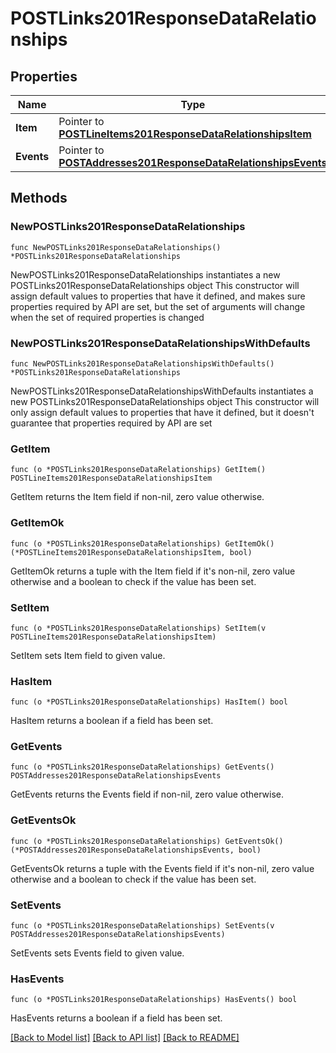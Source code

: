 # POSTLinks201ResponseDataRelationships

## Properties

Name | Type | Description | Notes
------------ | ------------- | ------------- | -------------
**Item** | Pointer to [**POSTLineItems201ResponseDataRelationshipsItem**](POSTLineItems201ResponseDataRelationshipsItem.md) |  | [optional] 
**Events** | Pointer to [**POSTAddresses201ResponseDataRelationshipsEvents**](POSTAddresses201ResponseDataRelationshipsEvents.md) |  | [optional] 

## Methods

### NewPOSTLinks201ResponseDataRelationships

`func NewPOSTLinks201ResponseDataRelationships() *POSTLinks201ResponseDataRelationships`

NewPOSTLinks201ResponseDataRelationships instantiates a new POSTLinks201ResponseDataRelationships object
This constructor will assign default values to properties that have it defined,
and makes sure properties required by API are set, but the set of arguments
will change when the set of required properties is changed

### NewPOSTLinks201ResponseDataRelationshipsWithDefaults

`func NewPOSTLinks201ResponseDataRelationshipsWithDefaults() *POSTLinks201ResponseDataRelationships`

NewPOSTLinks201ResponseDataRelationshipsWithDefaults instantiates a new POSTLinks201ResponseDataRelationships object
This constructor will only assign default values to properties that have it defined,
but it doesn't guarantee that properties required by API are set

### GetItem

`func (o *POSTLinks201ResponseDataRelationships) GetItem() POSTLineItems201ResponseDataRelationshipsItem`

GetItem returns the Item field if non-nil, zero value otherwise.

### GetItemOk

`func (o *POSTLinks201ResponseDataRelationships) GetItemOk() (*POSTLineItems201ResponseDataRelationshipsItem, bool)`

GetItemOk returns a tuple with the Item field if it's non-nil, zero value otherwise
and a boolean to check if the value has been set.

### SetItem

`func (o *POSTLinks201ResponseDataRelationships) SetItem(v POSTLineItems201ResponseDataRelationshipsItem)`

SetItem sets Item field to given value.

### HasItem

`func (o *POSTLinks201ResponseDataRelationships) HasItem() bool`

HasItem returns a boolean if a field has been set.

### GetEvents

`func (o *POSTLinks201ResponseDataRelationships) GetEvents() POSTAddresses201ResponseDataRelationshipsEvents`

GetEvents returns the Events field if non-nil, zero value otherwise.

### GetEventsOk

`func (o *POSTLinks201ResponseDataRelationships) GetEventsOk() (*POSTAddresses201ResponseDataRelationshipsEvents, bool)`

GetEventsOk returns a tuple with the Events field if it's non-nil, zero value otherwise
and a boolean to check if the value has been set.

### SetEvents

`func (o *POSTLinks201ResponseDataRelationships) SetEvents(v POSTAddresses201ResponseDataRelationshipsEvents)`

SetEvents sets Events field to given value.

### HasEvents

`func (o *POSTLinks201ResponseDataRelationships) HasEvents() bool`

HasEvents returns a boolean if a field has been set.


[[Back to Model list]](../README.md#documentation-for-models) [[Back to API list]](../README.md#documentation-for-api-endpoints) [[Back to README]](../README.md)


